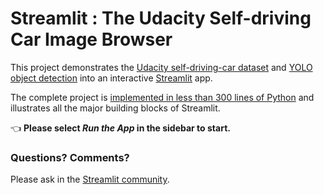 # Streamlit : The Udacity Self-driving Car Image Browser

This project demonstrates the [Udacity self-driving-car dataset](https://github.com/udacity/self-driving-car) and [YOLO object detection](https://pjreddie.com/darknet/yolo) into an interactive [Streamlit](https://streamlit.io) app.

The complete project is [implemented in less than 300 lines of Python](https://github.com/streamlit/The-Udacity-Self-driving-Car-Image-Browsermaster/streamlit_app.py) and illustrates all the major building blocks of Streamlit.

👈 **Please select _Run the App_ in the sidebar to start.**

### Questions? Comments?

Please ask in the [Streamlit community](https://discuss.streamlit.io).


